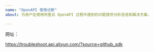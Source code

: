 ```yaml
---
name: "OpenAPI 使用诊断"
about: 为用户在使用阿里云 OpenAPI 过程中遇到的问题提供分析信息和解决方案。

---
```


网址：

https://troubleshoot.api.aliyun.com/?source=github_sdk
